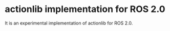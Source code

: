# actionlib implementation for ROS 2.0

It is an experimental implementation of actionlib for ROS 2.0.
